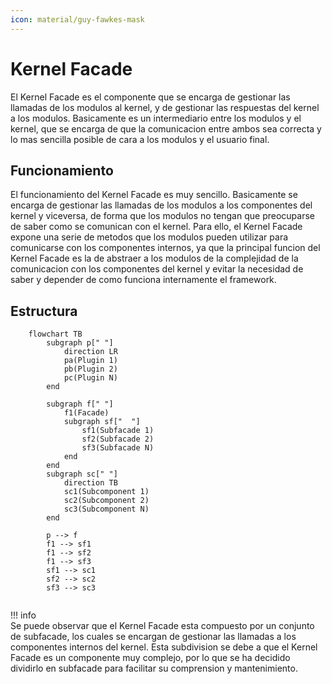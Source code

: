 ```yaml
---
icon: material/guy-fawkes-mask
---
```


# Kernel Facade

El Kernel Facade es el componente que se encarga de gestionar las llamadas de los modulos
al kernel, y de gestionar las respuestas del kernel a los modulos. Basicamente es un
intermediario entre los modulos y el kernel, que se encarga de que la comunicacion entre
ambos sea correcta y lo mas sencilla posible de cara a los modulos y el usuario final.

## Funcionamiento

El funcionamiento del Kernel Facade es muy sencillo. Basicamente se encarga de gestionar
las llamadas de los modulos a los componentes del kernel y viceversa, de forma que los
modulos no tengan que preocuparse de saber como se comunican con el kernel. Para ello,
el Kernel Facade expone una serie de metodos que los modulos pueden utilizar para
comunicarse con los componentes internos, ya que la principal funcion del Kernel Facade es la de
abstraer a los modulos de la complejidad de la comunicacion con los componentes del kernel y 
evitar la necesidad de saber y depender de como funciona internamente el framework.

## Estructura


```mermaid
    flowchart TB
        subgraph p[" "]
            direction LR
            pa(Plugin 1) 
            pb(Plugin 2)
            pc(Plugin N)
        end
            
        subgraph f[" "]
            f1(Facade)
            subgraph sf["  "]
                sf1(Subfacade 1)
                sf2(Subfacade 2)
                sf3(Subfacade N)
            end
        end
        subgraph sc[" "]
            direction TB
            sc1(Subcomponent 1)
            sc2(Subcomponent 2)
            sc3(Subcomponent N)
        end
        
        p --> f
        f1 --> sf1
        f1 --> sf2
        f1 --> sf3
        sf1 --> sc1
        sf2 --> sc2
        sf3 --> sc3
        
```

!!! info   
    Se puede observar que el Kernel Facade esta compuesto por un conjunto de subfacade, los cuales
    se encargan de gestionar las llamadas a los componentes internos del kernel. Esta subdivision se debe
    a que el Kernel Facade es un componente muy complejo, por lo que se ha decidido dividirlo en
    subfacade para facilitar su comprension y mantenimiento.


[//]: # (todo seguir con la estructura del facade)